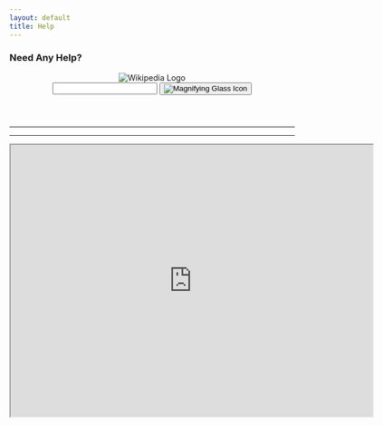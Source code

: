 ```yaml
---
layout: default
title: Help
---
```

<h3>Need Any Help?</h3>
<header class="searchForm-container">
<img src="https://image.ibb.co/e6vOFQ/wikipedia.png" alt="Wikipedia Logo">
<form class="searchForm">
        <input type="search" class="searchForm-input">
        <button type="submit" class="icon searchIcon">
          <img src="https://image.ibb.co/cpG8zk/search.png" alt="Magnifying Glass Icon">
        </button>
      </form>
</header>
<section class="searchResults"></section>


<hr>
<div style="clear:both;"></div>
<script src="wiki.js"></script>

<hr>
<iframe src="https://www.google.com/maps/d/embed?mid=1_Re4nxtJkIgPSCcPF6C9h5UDIdri7zDo&ehbc=2E312F" width="640" height="480"></iframe>
